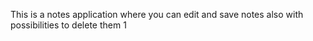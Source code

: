 This is a notes application where you can edit and save notes also with possibilities to delete them 1
